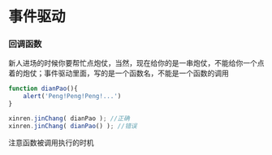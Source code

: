 # 事件驱动

### 回调函数
新人进场的时候你要帮忙点炮仗，当然，现在给你的是一串炮仗，不能给你一个点着的炮仗；事件驱动里面，写的是一个函数名，不能是一个函数的调用

```javascript
function dianPao(){
    alert('Peng!Peng!Peng!...')
}

xinren.jinChang( dianPao ); //正确
xinren.jinChang( dianPao() ); //错误
```

注意函数被调用执行的时机
